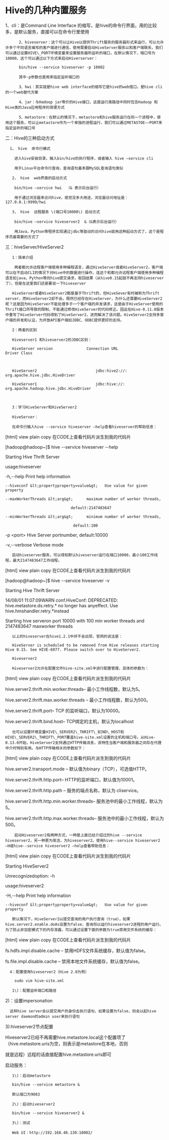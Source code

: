# Hive的几种内置服务

1、cli：是Command Line Interface 的缩写，是hive的命令行界面，用的比较多，是默认服务，直接可以在命令行里使用

```
      2、hiveserver：这个可以让Hive以提供Thrift服务的服务器形式来运行，可以允许许多个不同语言编写的客户端进行通信，使用需要启动HiveServer服务以和客户端联系，我们可以通过设置HIVE\_PORT环境变量来设置服务器所监听的端口，在默认情况下，端口号为10000，这个可以通过以下方式来启动Hiverserver：

      bin/hive --service hiveserver -p 10002

      其中-p参数也是用来指定监听端口的

      3、hwi：其实就是hive web interface的缩写它是hive的web借口，是hive cli的一个web替代方案

      4、jar：与Hadoop jar等价的Hive接口，这是运行类路径中同时包含Hadoop 和Hive类的Java应用程序的简便方式

      5、metastore：在默认的情况下，metastore和hive服务运行在同一个进程中，使用这个服务，可以让metastore作为一个单独的进程运行，我们可以通过METASTOE——PORT来指定监听的端口号
```

二：Hive的三种启动方式

```
  1， hive  命令行模式

    进入hive安装目录，输入bin/hive的执行程序，或者输入 hive –service cli

    用于Linux平台命令行查询，查询语句基本跟MySQL查询语句类似

   2， hive  web界面的启动方式

    bin/hive –service hwi  （& 表示后台运行）

    用于通过浏览器来访问hive，感觉没多大用途，浏览器访问地址是：127.0.0.1:9999/hwi

   3， hive  远程服务 \(端口号10000\) 启动方式

    bin/hive –service hiveserver2  &（&表示后台运行）

    用Java，Python等程序实现通过jdbc等驱动的访问hive就用这种起动方式了，这个是程序员最需要的方式了
```

三：hiveServer/HiveServer2

```
   1：简单介绍     

    两者都允许远程客户端使用多种编程语言，通过HiveServer或者HiveServer2，客户端可以在不启动CLI的情况下对Hive中的数据进行操作，连这个和都允许远程客户端使用多种编程语言如java，Python等向hive提交请求，取回结果（从hive0.15起就不再支持hiveserver了），但是在这里我们还是要说一下hiveserver

   HiveServer或者HiveServer2都是基于Thrift的，但HiveSever有时被称为Thrift server，而HiveServer2却不会。既然已经存在HiveServer，为什么还需要HiveServer2呢？这是因为HiveServer不能处理多于一个客户端的并发请求，这是由于HiveServer使用的Thrift接口所导致的限制，不能通过修改HiveServer的代码修正。因此在Hive-0.11.0版本中重写了HiveServer代码得到了HiveServer2，进而解决了该问题。HiveServer2支持多客户端的并发和认证，为开放API客户端如JDBC、ODBC提供更好的支持。

   2：两者的区别

   Hiveserver1 和hiveserver2的JDBC区别： 

   HiveServer version               Connection URL                    Driver Class 



   HiveServer2                          jdbc:hive2://:                          org.apache.hive.jdbc.HiveDriver

   HiveServer1                          jdbc:hive://:                            org.apache.hadoop.hive.jdbc.HiveDriver



   3：学习HiveServer和HiveServer2

   HiveServer：

   在命令行输入hive --service hiveserver –help查看hiveserver的帮助信息：
```

\[html\] view plain copy  在CODE上查看代码片派生到我的代码片

\[hadoop@hadoop~\]$ hive --service hiveserver --help

Starting Hive Thrift Server

usage:hiveserver

-h,--help                        Print help information

```
--hiveconf &lt;propertyproperty=value&gt;   Use value for given property  

--maxWorkerThreads &lt;arg&gt;      maximum number of worker threads,  

                             default:2147483647  

--minWorkerThreads &lt;arg&gt;      minimum number of worker threads,  

                              default:100
```

-p &lt;port&gt;                        Hive Server portnumber, default:10000

-v,--verbose                     Verbose mode

```
   启动hiveserver服务，可以得知默认hiveserver运行在端口10000，最小100工作线程，最大2147483647工作线程。
```

\[html\] view plain copy  在CODE上查看代码片派生到我的代码片

\[hadoop@hadoop~\]$ hive --service hiveserver -v

Starting Hive Thrift Server

14/08/01 11:07:09WARN conf.HiveConf: DEPRECATED: hive.metastore.ds.retry.\* no longer has anyeffect.  Use hive.hmshandler.retry.\*instead

Starting hive serveron port 10000 with 100 min worker threads and 2147483647 maxworker threads

```
   以上的hiveserver在hive1.2.1中并不会出现，官网的说法是：

   HiveServer is scheduled to be removed from Hive releases starting Hive 0.15. See HIVE-6977. Please switch over to HiveServer2.

   Hiveserver2

   Hiveserver2允许在配置文件hive-site.xml中进行配置管理，具体的参数为：
```

\[html\] view plain copy  在CODE上查看代码片派生到我的代码片

hive.server2.thrift.min.worker.threads– 最小工作线程数，默认为5。

hive.server2.thrift.max.worker.threads – 最小工作线程数，默认为500。

hive.server2.thrift.port– TCP 的监听端口，默认为10000。

hive.server2.thrift.bind.host– TCP绑定的主机，默认为localhost

```
   也可以设置环境变量HIVE\_SERVER2\_THRIFT\_BIND\_HOST和HIVE\_SERVER2\_THRIFT\_PORT覆盖hive-site.xml设置的主机和端口号。从Hive-0.13.0开始，HiveServer2支持通过HTTP传输消息，该特性当客户端和服务器之间存在代理中介时特别有用。与HTTP传输相关的参数如下：
```

\[html\] view plain copy  在CODE上查看代码片派生到我的代码片

hive.server2.transport.mode – 默认值为binary（TCP），可选值HTTP。

hive.server2.thrift.http.port– HTTP的监听端口，默认值为10001。

hive.server2.thrift.http.path – 服务的端点名称，默认为 cliservice。

hive.server2.thrift.http.min.worker.threads– 服务池中的最小工作线程，默认为5。

hive.server2.thrift.http.max.worker.threads– 服务池中的最小工作线程，默认为500。

```
    启动Hiveserver2有两种方式，一种是上面已经介绍过的hive --service hiveserver2，另一种更为简洁，为hiveserver2。使用hive--service hiveserver2 –H或hive--service hiveserver2 –help查看帮助信息：
```

\[html\] view plain copy  在CODE上查看代码片派生到我的代码片

Starting HiveServer2

Unrecognizedoption: -h

usage:hiveserver2

-H,--help                        Print help information

```
--hiveconf &lt;propertyproperty=value&gt;   Use value for given property  

   默认情况下，HiveServer2以提交查询的用户执行查询（true），如果hive.server2.enable.doAs设置为false，查询将以运行hiveserver2进程的用户运行。为了防止非加密模式下的内存泄露，可以通过设置下面的参数为true禁用文件系统的缓存：
```

\[html\] view plain copy  在CODE上查看代码片派生到我的代码片

fs.hdfs.impl.disable.cache – 禁用HDFS文件系统缓存，默认值为false。

fs.file.impl.disable.cache – 禁用本地文件系统缓存，默认值为false。

```
  4：配置使用hiveserver2（Hive 2.0为例）

    sudo vim hive-site.xml

   1\)：配置监听端口和路径
```

2\)：设置impersonation

```
  这样hive server会以提交用户的身份去执行语句，如果设置为false，则会以起hive server daemon的admin user来执行语句
```

3\):hiveserver2节点配置

Hiveserver2已经不再需要hive.metastore.local这个配置项了（hive.metastore.uris为空，则表示是metastore在本地，否则

就是远程）远程的话直接配置hive.metastore.uris即可

启动服务：

```
   1\)：启动metastore

   bin/hive --service metastore &

   默认端口为9083

   2\)：启动hiveserver2

   bin/hive --service hiveserver2 &

   3\)：测试

   Web UI：http://192.168.48.130:10002/
```



